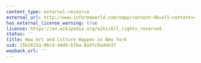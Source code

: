 ```yaml
---
content_type: external-resource
external_url: http://www.informaworld.com/smpp/content~db=all~content=a785038110
has_external_license_warning: true
license: https://en.wikipedia.org/wiki/All_rights_reserved
status: ''
title: How Art and Culture Happen in New York
uid: 15b2815a-06c9-44d9-bfba-8a5fc6adeb37
wayback_url: ''
---
```

